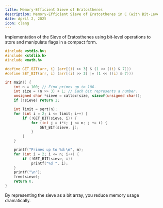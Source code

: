 ```yaml
---
title: Memory-Efficient Sieve of Eratosthenes
description: Memory-Efficient Sieve of Eratosthenes in C (with Bit-Level Operations)
date: April 2, 2025
icon: clang
---
```


Implementation of the Sieve of Eratosthenes using bit-level operations to store and manipulate flags in a compact form.

```c
#include <stdio.h>s
#include <stdlib.h>
#include <math.h>

#define GET_BIT(arr, i) (arr[(i) >> 3] & (1 << ((i) & 7)))
#define SET_BIT(arr, i) (arr[(i) >> 3] |= (1 << ((i) & 7)))

int main() {
    int n = 100; // Find primes up to 100.
    int size = (n >> 3) + 1; // Each bit represents a number.
    unsigned char *sieve = calloc(size, sizeof(unsigned char));
    if (!sieve) return 1;

    int limit = sqrt(n);
    for (int i = 2; i <= limit; i++) {
        if (!GET_BIT(sieve, i)) {
            for (int j = i*i; j <= n; j += i) {
                SET_BIT(sieve, j);
            }
        }
    }

    printf("Primes up to %d:\n", n);
    for (int i = 2; i <= n; i++) {
        if (!GET_BIT(sieve, i))
            printf("%d ", i);
    }
    printf("\n");
    free(sieve);
    return 0;
}
```

By representing the sieve as a bit array, you reduce memory usage dramatically.